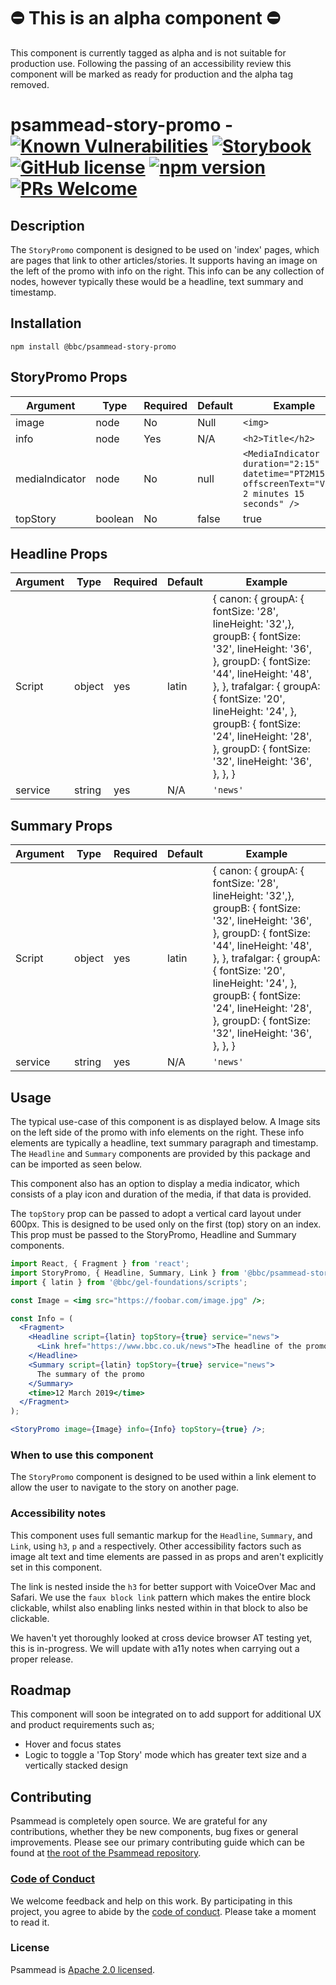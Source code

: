 # ⛔️ This is an alpha component ⛔️

This component is currently tagged as alpha and is not suitable for production use. Following the passing of an accessibility review this component will be marked as ready for production and the alpha tag removed.

# psammead-story-promo - [![Known Vulnerabilities](https://snyk.io/test/github/bbc/psammead/badge.svg?targetFile=packages%2Fcomponents%2Fpsammead-story-promo%2Fpackage.json)](https://snyk.io/test/github/bbc/psammead?targetFile=packages%2Fcomponents%2Fpsammead-story-promo%2Fpackage.json) [![Storybook](https://raw.githubusercontent.com/storybooks/story-promo/master/badge/badge-storybook.svg?sanitize=true)](https://bbc.github.io/psammead/?path=/story/story-promo--default) [![GitHub license](https://img.shields.io/badge/license-Apache%202.0-blue.svg)](https://github.com/bbc/psammead/blob/latest/LICENSE) [![npm version](https://img.shields.io/npm/v/@bbc/psammead-story-promo.svg)](https://www.npmjs.com/package/@bbc/psammead-story-promo) [![PRs Welcome](https://img.shields.io/badge/PRs-welcome-brightgreen.svg)](https://github.com/bbc/psammead/blob/latest/CONTRIBUTING.md)

## Description

The `StoryPromo` component is designed to be used on 'index' pages, which are pages that link to other articles/stories. It supports having an image on the left of the promo with info on the right. This info can be any collection of nodes, however typically these would be a headline, text summary and timestamp.

## Installation

`npm install @bbc/psammead-story-promo`

## StoryPromo Props

<!-- prettier-ignore -->
| Argument | Type   | Required | Default | Example        |
| -------- | ------ | -------- | ------- | -------------- |
| image    | node   | No       | Null    | `<img>`          |
| info     | node   | Yes      | N/A     | `<h2>Title</h2>` |
| mediaIndicator     | node   | No      | null     | `<MediaIndicator duration="2:15" datetime="PT2M15S" offscreenText="Video 2 minutes 15 seconds" />` |
| topStory | boolean | No      | false   | true          |

## Headline Props

<!-- prettier-ignore -->
| Argument  | Type | Required | Default | Example |
| --------- | ---- | -------- | ------- | ------- |
| Script    | object | yes | latin | { canon: { groupA: { fontSize: '28', lineHeight: '32',}, groupB: { fontSize: '32', lineHeight: '36', }, groupD: { fontSize: '44', lineHeight: '48', }, }, trafalgar: { groupA: { fontSize: '20', lineHeight: '24', }, groupB: { fontSize: '24', lineHeight: '28', }, groupD: { fontSize: '32', lineHeight: '36', }, }, }|
| service | string | yes | N/A | `'news'` |

## Summary Props

<!-- prettier-ignore -->
| Argument  | Type | Required | Default | Example |
| --------- | ---- | -------- | ------- | ------- |
| Script    | object | yes | latin | { canon: { groupA: { fontSize: '28', lineHeight: '32',}, groupB: { fontSize: '32', lineHeight: '36', }, groupD: { fontSize: '44', lineHeight: '48', }, }, trafalgar: { groupA: { fontSize: '20', lineHeight: '24', }, groupB: { fontSize: '24', lineHeight: '28', }, groupD: { fontSize: '32', lineHeight: '36', }, }, }|
| service | string | yes | N/A | `'news'` |

## Usage

The typical use-case of this component is as displayed below. A Image sits on the left side of the promo with info elements on the right. These info elements are typically a headline, text summary paragraph and timestamp. The `Headline` and `Summary` components are provided by this package and can be imported as seen below.

This component also has an option to display a media indicator, which consists of a play icon and duration of the media, if that data is provided.

The `topStory` prop can be passed to adopt a vertical card layout under 600px. This is designed to be used only on the first (top) story on an index. This prop must be passed to the StoryPromo, Headline and Summary components.

```jsx
import React, { Fragment } from 'react';
import StoryPromo, { Headline, Summary, Link } from '@bbc/psammead-story-promo';
import { latin } from '@bbc/gel-foundations/scripts';

const Image = <img src="https://foobar.com/image.jpg" />;

const Info = (
  <Fragment>
    <Headline script={latin} topStory={true} service="news">
      <Link href="https://www.bbc.co.uk/news">The headline of the promo</Link>
    </Headline>
    <Summary script={latin} topStory={true} service="news">
      The summary of the promo
    </Summary>
    <time>12 March 2019</time>
  </Fragment>
);

<StoryPromo image={Image} info={Info} topStory={true} />;
```

### When to use this component

The `StoryPromo` component is designed to be used within a link element to allow the user to navigate to the story on another page.

<!-- ### When not to use this component -->

### Accessibility notes

This component uses full semantic markup for the `Headline`, `Summary`, and `Link`, using `h3`, `p` and `a` respectively. Other accessibility factors such as image alt text and time elements are passed in as props and aren't explicitly set in this component.

The link is nested inside the `h3` for better support with VoiceOver Mac and Safari. We use the `faux block link` pattern which makes the entire block clickable, whilst also enabling links nested within in that block to also be clickable.

We haven't yet thoroughly looked at cross device browser AT testing yet, this is in-progress. We will update with a11y notes when carrying out a proper release.

## Roadmap

This component will soon be integrated on to add support for additional UX and product requirements such as;

- Hover and focus states
- Logic to toggle a 'Top Story' mode which has greater text size and a vertically stacked design

## Contributing

Psammead is completely open source. We are grateful for any contributions, whether they be new components, bug fixes or general improvements. Please see our primary contributing guide which can be found at [the root of the Psammead repository](https://github.com/bbc/psammead/blob/latest/CONTRIBUTING.md).

### [Code of Conduct](https://github.com/bbc/psammead/blob/latest/CODE_OF_CONDUCT.md)

We welcome feedback and help on this work. By participating in this project, you agree to abide by the [code of conduct](https://github.com/bbc/psammead/blob/latest/CODE_OF_CONDUCT.md). Please take a moment to read it.

### License

Psammead is [Apache 2.0 licensed](https://github.com/bbc/psammead/blob/latest/LICENSE).
